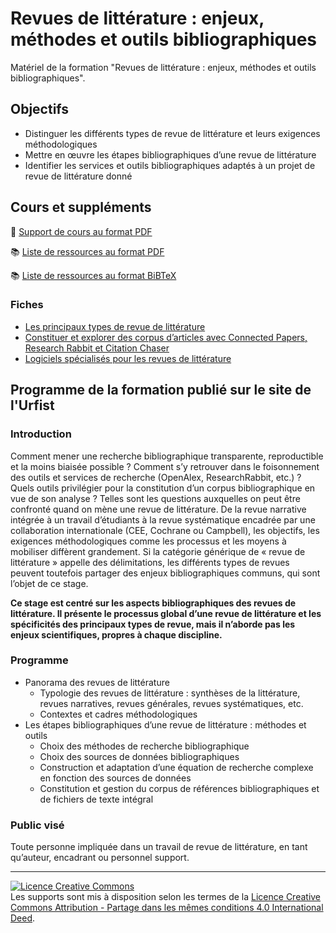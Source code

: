 # Revues de littérature : enjeux, méthodes et outils bibliographiques

Matériel de la formation "Revues de littérature : enjeux, méthodes et outils bibliographiques".

## Objectifs

* Distinguer les différents types de revue de littérature et leurs exigences méthodologiques
* Mettre en œuvre les étapes bibliographiques d’une revue de littérature
* Identifier les services et outils bibliographiques adaptés à un projet de revue de littérature donné

## Cours et suppléments

📑 [Support de cours au format PDF](https://github.com/fflamerie/intro_revlit/blob/main/docs/Intro_RevLit_COURS.pdf)

📚 [Liste de ressources au format PDF](https://github.com/fflamerie/intro_revlit/blob/main/docs/Intro_RevLit_BIBLIO.pdf)

📚 [Liste de ressources au format BiBTeX](https://github.com/fflamerie/intro_revlit/blob/main/docs/intro_RevLit_BIBLIO.bib)

### Fiches

* [Les principaux types de revue de littérature](https://github.com/fflamerie/intro_revlit/blob/main/docs/Typologie_RevLit.pdf)
* [Constituer et explorer des corpus d’articles avec Connected Papers, Research Rabbit et Citation Chaser](https://github.com/fflamerie/intro_revlit/blob/main/docs/Fiche_ExploLit.pdf)
* [Logiciels spécialisés pour les revues de littérature](https://github.com/fflamerie/intro_revlit/blob/main/docs/Outils_RevLit.pdf)

## Programme de la formation publié sur le site de l'Urfist

### Introduction
Comment mener une recherche bibliographique transparente, reproductible et la moins biaisée possible ? Comment s’y retrouver dans le foisonnement des outils et services de recherche (OpenAlex, ResearchRabbit, etc.) ? Quels outils privilégier pour la constitution d’un corpus bibliographique en vue de son analyse ? Telles sont les questions auxquelles on peut être confronté quand on mène une revue de littérature. De la revue narrative intégrée à un travail d’étudiants à la revue systématique encadrée par une collaboration internationale (CEE, Cochrane ou Campbell), les objectifs, les exigences méthodologiques comme les processus et les moyens à mobiliser diffèrent grandement. Si la catégorie générique de « revue de littérature » appelle des délimitations, les différents types de revues peuvent toutefois partager des enjeux bibliographiques communs, qui sont l’objet de ce stage.

**Ce stage est centré sur les aspects bibliographiques des revues de littérature. Il présente le processus global d’une revue de littérature et les spécificités des principaux types de revue, mais il n’aborde pas les enjeux scientifiques, propres à chaque discipline.**

### Programme
* Panorama des revues de littérature 
  * Typologie des revues de littérature : synthèses de la littérature, revues narratives, revues générales, revues systématiques, etc.
  * Contextes et cadres méthodologiques
* Les étapes bibliographiques d’une revue de littérature : méthodes et outils
  * Choix des méthodes de recherche bibliographique
  * Choix des sources de données bibliographiques 
  * Construction et adaptation d’une équation de recherche complexe en fonction des sources de données
  * Constitution et gestion du corpus de références bibliographiques et de fichiers de texte intégral
      
### Public visé

Toute personne impliquée dans un travail de revue de littérature, en tant qu’auteur, encadrant ou personnel support.
      
***

<a rel="license" href="https://creativecommons.org/licenses/by-sa/4.0/deed.en"><img alt="Licence Creative Commons" style="border-width:0" src="https://i.creativecommons.org/l/by-sa/3.0/fr/88x31.png" /></a><br />Les supports sont mis à disposition selon les termes de la <a rel="license" href="https://creativecommons.org/licenses/by-sa/4.0/deed.en">Licence Creative Commons Attribution - Partage dans les mêmes conditions 4.0 International Deed</a>.

